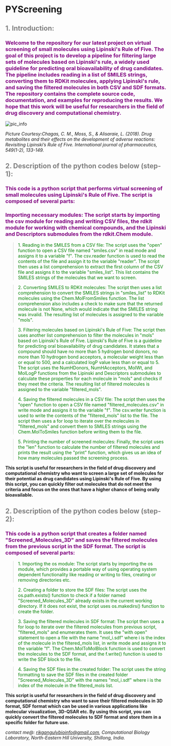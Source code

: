 # PYScreening
## <font color='gray'>1. Introduction:</font>
### <font color='purple'>Welcome to the repository for our latest project on virtual screening of small molecules using Lipinski's Rule of Five. The goal of this project is to develop a pipeline for filtering large sets of molecules based on Lipinski's rule, a widely used guideline for predicting oral bioavailability of drug candidates. The pipeline includes reading in a list of SMILES strings, converting them to RDKit molecules, applying Lipinski's rule, and saving the filtered molecules in both CSV and SDF formats. The repository contains the complete source code, documentation, and examples for reproducing the results. We hope that this work will be useful for researchers in the field of drug discovery and computational chemistry.</font>

![pic_info](https://user-images.githubusercontent.com/45164491/213928955-f94c8260-fd60-457d-be9d-500662abe62e.png)

*Picture Courtesy:Chagas, C. M., Moss, S., & Alisaraie, L. (2018). Drug metabolites and their effects on the development of adverse reactions: Revisiting Lipinski’s Rule of Five. International journal of pharmaceutics, 549(1-2), 133-149.*

## <font color='gray'>2. Description of the python codes below (step-1):</font>
### <font color='purple'>This code is a python script that performs virtual screening of small molecules using Lipinski's Rule of Five. The script is composed of several parts:</font>
###  <font color='purple'>Importing necessary modules: The script starts by importing the csv module for reading and writing CSV files, the rdkit module for working with chemical compounds, and the Lipinski and Descriptors submodules from the rdkit.Chem module.</font>

   > <font color='green'>1. Reading in the SMILES from a CSV file: The script uses the "open" function to open a CSV file named "smiles.csv" in read mode and assigns it to a variable "f". The csv.reader function is used to read the contents of the file and assign it to the variable "reader". The script then uses a list comprehension to extract the first column of the CSV file and assigns it to the variable "smiles_list". This list contains the SMILES strings of the molecules that we want to screen.</font>

   > <font color='green'>2. Converting SMILES to RDKit molecules: The script then uses a list comprehension to convert the SMILES strings in "smiles_list" to RDKit molecules using the Chem.MolFromSmiles function. The list comprehension also includes a check to make sure that the returned molecule is not None, which would indicate that the SMILES string was invalid. The resulting list of molecules is assigned to the variable "mols".</font>

   > <font color='green'>3. Filtering molecules based on Lipinski's Rule of Five: The script then uses another list comprehension to filter the molecules in "mols" based on Lipinski's Rule of Five. Lipinski's Rule of Five is a guideline for predicting oral bioavailability of drug candidates. It states that a compound should have no more than 5 hydrogen bond donors, no more than 10 hydrogen bond acceptors, a molecular weight less than or equal to 500, and a calculated logP value less than or equal to 5. The script uses the NumHDonors, NumHAcceptors, MolWt, and MolLogP functions from the Lipinski and Descriptors submodules to calculate these properties for each molecule in "mols" and checks if they meet the criteria. The resulting list of filtered molecules is assigned to the variable "filtered_mols".</font>

   > <font color='green'>4. Saving the filtered molecules in a CSV file: The script then uses the "open" function to open a CSV file named "filtered_molecules.csv" in write mode and assigns it to the variable "f". The csv.writer function is used to write the contents of the "filtered_mols" list to the file. The script then uses a for loop to iterate over the molecules in "filtered_mols" and convert them to SMILES strings using the Chem.MolToSmiles function before writing them to the file.</font>

   > <font color='green'>5. Printing the number of screened molecules: Finally, the script uses the "len" function to calculate the number of filtered molecules and prints the result using the "print" function, which gives us an idea of how many molecules passed the screening process.</font>

**This script is useful for researchers in the field of drug discovery and computational chemistry who want to screen a large set of molecules for their potential as drug candidates using Lipinski's Rule of Five. By using this script, you can quickly filter out molecules that do not meet the criteria and focus on the ones that have a higher chance of being orally bioavailable.**

## <font color='gray'>2. Description of the python codes below (step-2):</font>
### <font color='purple'>This code is a python script that creates a folder named "Screened_Molecules_3D" and saves the filtered molecules from the previous script in the SDF format. The script is composed of several parts:</font>

   ><font color='green'>1. Importing the os module: The script starts by importing the os module, which provides a portable way of using operating system dependent functionality like reading or writing to files, creating or removing directories etc.</font>

   ><font color='green'>2. Creating a folder to store the SDF files: The script uses the os.path.exists() function to check if a folder named "Screened_Molecules_3D" already exists in the current working directory. If it does not exist, the script uses os.makedirs() function to create the folder.</font>

   ><font color='green'>3. Saving the filtered molecules in SDF format: The script then uses a for loop to iterate over the filtered molecules from previous script, "filtered_mols" and enumerates them. It uses the "with open" statement to open a file with the name "mol_i.sdf" where i is the index of the molecule in the filtered_mols list, in write mode and assigns it to the variable "f". The Chem.MolToMolBlock function is used to convert the molecules to the SDF format, and the f.write() function is used to write the SDF block to the file.</font>

   ><font color='green'>4. Saving the SDF files in the created folder: The script uses the string formatting to save the SDF files in the created folder "Screened_Molecules_3D" with the names "mol_i.sdf" where i is the index of the molecule in the filtered_mols list.</font>

**This script is useful for researchers in the field of drug discovery and computational chemistry who want to save their filtered molecules in 3D format, SDF format which can be used in various applications like molecular visualization, 3D-QSAR etc. By using this script, you can quickly convert the filtered molecules to SDF format and store them in a specific folder for future use.**

*contact me@: rikgangulybioinfo@gmail.com,
Computational Biology Laboratory,
North-Eastern Hill University,
Shillong, India.*
